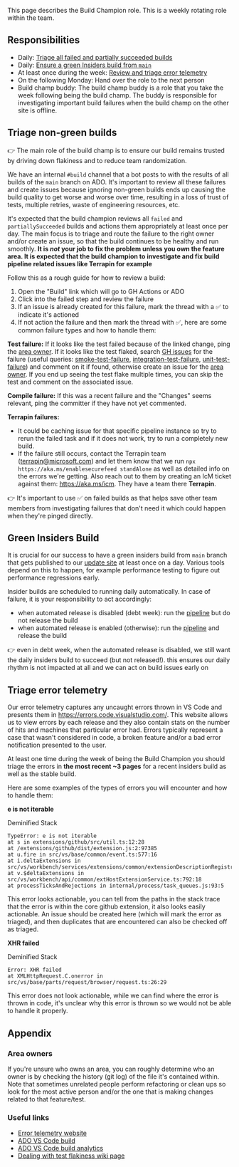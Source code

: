 This page describes the Build Champion role. This is a weekly rotating role within the team.

## Responsibilities

- Daily: [Triage all failed and partially succeeded builds](#triage-non-green-builds)
- Daily: [Ensure a green Insiders build from `main`](#green-insiders-build)
- At least once during the week: [Review and triage error telemetry](#triage-error-telemetry)
- On the following Monday: Hand over the role to the next person
- Build champ buddy: The build champ buddy is a role that you take the week following being the build champ. The buddy is responsible for investigating important build failures when the build champ on the other site is offline.

## Triage non-green builds

👉 The main role of the build champ is to ensure our build remains trusted by driving down flakiness and to reduce team randomization.

We have an internal `#build` channel that a bot posts to with the results of all builds of the `main` branch on ADO. It's important to review all these failures and create issues because ignoring non-green builds ends up causing the build quality to get worse and worse over time, resulting in a loss of trust of tests, multiple retries, waste of engineering resources, etc.

It's expected that the build champion reviews all `failed` and `partiallySucceeded` builds and actions them appropriately at least once per day. The main focus is to triage and route the failure to the right owner and/or create an issue, so that the build continues to be healthy and run smoothly. **It is _not_ your job to fix the problem unless you own the feature area. It is expected that the build champion to investigate and fix build pipeline related issues like Terrapin for example** 

Follow this as a rough guide for how to review a build:

1. Open the "Build" link which will go to GH Actions or ADO
2. Click into the failed step and review the failure
3. If an issue is already created for this failure, mark the thread with a ✅ to indicate it's actioned
4. If not action the failure and then mark the thread with ✅, here are some common failure types and how to handle them:

**Test failure:**
If it looks like the test failed because of the linked change, ping the [area owner](#area-owners).
If it looks like the test flaked, search [GH issues](https://github.com/microsoft/vscode/issues) for the failure (useful queries: [smoke-test-failure](https://github.com/microsoft/vscode/issues?q=is%3Aopen+is%3Aissue+label%3Asmoke-test-failure), [integration-test-failure](https://github.com/microsoft/vscode/issues?q=is%3Aopen+is%3Aissue+label%3Aintegration-test-failure), [unit-test-failure](https://github.com/microsoft/vscode/issues?q=is%3Aopen+is%3Aissue+label%3Aunit-test-failure)) and comment on it if found, otherwise create an issue for the [area owner](#area-owners). If you end up seeing the test flake multiple times, you can skip the test and comment on the associated issue.


**Compile failure:**
If this was a recent failure and the "Changes" seems relevant, ping the committer if they have not yet commented.

**Terrapin failures:**
- It could be caching issue for that specific pipeline instance so try to rerun the failed task and if it does not work, try to run a completely new build.
- If the failure still occurs, contact the Terrapin team (terrapin@microsoft.com) and let them know that we run `npx https://aka.ms/enablesecurefeed standAlone` as well as detailed info on the errors we're getting. Also reach out to them by creating an IcM ticket against them: https://aka.ms/icm. They have a team there **Terrapin**.


👉 It's important to use ✅ on failed builds as that helps save other team members from investigating failures that don't need it which could happen when they're pinged directly.


## Green Insiders Build

It is crucial for our success to have a green insiders build from `main` branch that gets published to our [update site](https://builds.code.visualstudio.com/builds/insider) at least once on a day. Various tools depend on this to happen, for example performance testing to figure out performance regressions early. 

Insider builds are scheduled to running daily automatically. In case of failure, it is your responsibility to act accordingly:
* when automated release is disabled (debt week): run the [pipeline](https://monacotools.visualstudio.com/DefaultCollection/Monaco/_build?definitionId=111) but do not release the build
* when automated release is enabled (otherwise): run the [pipeline](https://monacotools.visualstudio.com/DefaultCollection/Monaco/_build?definitionId=111) and release the build

👉 even in debt week, when the automated release is disabled, we still want the daily insiders build to succeed (but not released!). this ensures our daily rhythm is not impacted at all and we can act on build issues early on


## Triage error telemetry

Our error telemetry captures any uncaught errors thrown in VS Code and presents them in https://errors.code.visualstudio.com/. This website allows us to view errors by each release and they also contain stats on the number of hits and machines that particular error had. Errors typically represent a case that wasn't considered in code, a broken feature and/or a bad error notification presented to the user.

At least one time during the week of being the Build Champion you should triage the errors in **the most recent ~3 pages** for a recent insiders build as well as the stable build.

Here are some examples of the types of errors you will encounter and how to handle them:


**e is not iterable**

Deminified Stack

```
TypeError: e is not iterable
at s in extensions/github/src/util.ts:12:28
at /extensions/github/dist/extension.js:2:97385
at u.fire in src/vs/base/common/event.ts:577:16
at i.deltaExtensions in src/vs/workbench/services/extensions/common/extensionDescriptionRegistry.ts:88:21
at v.$deltaExtensions in src/vs/workbench/api/common/extHostExtensionService.ts:792:18
at processTicksAndRejections in internal/process/task_queues.js:93:5
```

This error looks actionable, you can tell from the paths in the stack trace that the error is within the core github extension, it also looks easily actionable. An issue should be created here (which will mark the error as triaged), and then duplicates that are encountered can also be checked off as triaged.


**XHR failed**

Deminified Stack

```
Error: XHR failed
at XMLHttpRequest.C.onerror in src/vs/base/parts/request/browser/request.ts:26:29
```

This error does not look actionable, while we can find where the error is thrown in code, it's unclear why this error is thrown so we would not be able to handle it properly.




## Appendix

### Area owners

If you're unsure who owns an area, you can roughly determine who an owner is by checking the history (git log) of the file it's contained within. Note that sometimes unrelated people perform refactoring or clean ups so look for the most active person and/or the one that is making changes related to that feature/test.

### Useful links

- [Error telemetry website](https://errors.code.visualstudio.com/)
- [ADO VS Code build](https://monacotools.visualstudio.com/DefaultCollection/Monaco/_build?definitionId=111)
- [ADO VS Code build analytics](https://monacotools.visualstudio.com/DefaultCollection/Monaco/_build?definitionId=111&view=ms.vss-pipelineanalytics-web.new-build-definition-pipeline-analytics-view-cardmetrics)
- [Dealing with test flakiness wiki page](https://github.com/microsoft/vscode/wiki/Dealing-with-Test-Flakiness)
